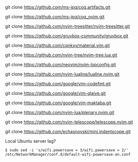 git clone https://github.com/ms-jpq/coq.artifacts.git

git clone https://github.com/ms-jpq/coq_nvim.git

git clone https://github.com/nvim-treesitter/nvim-treesitter.git

git clone https://github.com/gruvbox-community/gruvbox.git

git clone https://github.com/cqnkxy/material.vim.git

git clone https://github.com/nvim-tree/nvim-tree.lua.git

git clone https://github.com/neovim/nvim-lspconfig.git

git clone https://github.com/nvim-lualine/lualine.nvim.git

git clone https://github.com/google/vim-codefmt.git

git clone https://github.com/google/vim-glaive.git

git clone https://github.com/google/vim-maktaba.git

git clone https://github.com/nvim-lua/plenary.nvim.git

git clone https://github.com/nvim-telescope/telescope.nvim.git

git clone https://github.com/echasnovski/mini.indentscope.git

Local Ubuntu server lag?

```shell
$ sudo sed -i 's/wifi.powersave = 3/wifi.powersave = 2/' /etc/NetworkManager/conf.d/default-wifi-powersave-on.conf
```
